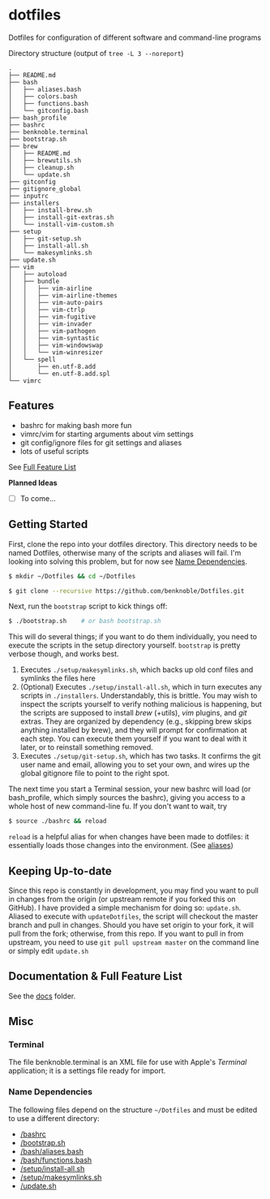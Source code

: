 # dotfiles
Dotfiles for configuration of different software and command-line programs

Directory structure (output of `tree -L 3 --noreport`)
```
.
├── README.md
├── bash
│   ├── aliases.bash
│   ├── colors.bash
│   ├── functions.bash
│   └── gitconfig.bash
├── bash_profile
├── bashrc
├── benknoble.terminal
├── bootstrap.sh
├── brew
│   ├── README.md
│   ├── brewutils.sh
│   ├── cleanup.sh
│   └── update.sh
├── gitconfig
├── gitignore_global
├── inputrc
├── installers
│   ├── install-brew.sh
│   ├── install-git-extras.sh
│   └── install-vim-custom.sh
├── setup
│   ├── git-setup.sh
│   ├── install-all.sh
│   └── makesymlinks.sh
├── update.sh
├── vim
│   ├── autoload
│   ├── bundle
│   │   ├── vim-airline
│   │   ├── vim-airline-themes
│   │   ├── vim-auto-pairs
│   │   ├── vim-ctrlp
│   │   ├── vim-fugitive
│   │   ├── vim-invader
│   │   ├── vim-pathogen
│   │   ├── vim-syntastic
│   │   ├── vim-windowswap
│   │   └── vim-winresizer
│   └── spell
│       ├── en.utf-8.add
│       └── en.utf-8.add.spl
└── vimrc
```

## Features

- bashrc for making bash more fun
- vimrc/vim for starting arguments about vim settings
- git config/ignore files for git settings and aliases
- lots of useful scripts

See [Full Feature List](#documentation--full-feature-list)

**Planned Ideas**

- [ ] To come...


## Getting Started

First, clone the repo into your dotfiles directory. This directory needs to be
named Dotfiles, otherwise many of the scripts and aliases will fail. I'm looking
into solving this problem, but for now see [Name
Dependencies](#name-dependencies).

```bash
$ mkdir ~/Dotfiles && cd ~/Dotfiles

$ git clone --recursive https://github.com/benknoble/Dotfiles.git
```

Next, run the `bootstrap` script to kick things off:

```bash
$ ./bootstrap.sh    # or bash bootstrap.sh
```

This will do several things; if you want to do them individually, you need to
execute the scripts in the setup directory yourself. `bootstrap` is pretty
verbose though, and works best.

1. Executes `./setup/makesymlinks.sh`, which backs up old conf files and symlinks
   the files here
2. (Optional) Executes `./setup/install-all.sh`, which in turn executes any
   scripts in `./installers`. Understandably, this is brittle. You may wish to
   inspect the scripts yourself to verify nothing malicious is happening, but
   the scripts are supposed to install *brew* (+utils), *vim* plugins, and *git*
   extras. They are organized by dependency (e.g., skipping brew skips anything
   installed by brew), and they will prompt for confirmation at each step. You
   can execute them yourself if you want to deal with it later, or to reinstall
   something removed.
3. Executes `./setup/git-setup.sh`, which has two tasks. It confirms the git
   user name and email, allowing you to set your own, and wires up the global
   gitignore file to point to the right spot.

The next time you start a Terminal session, your new bashrc will load (or
bash_profile, which simply sources the bashrc), giving you access to a whole
host of new command-line fu. If you don't want to wait, try

```bash
$ source ./bashrc && reload
```

`reload` is a helpful alias for when changes have been made to dotfiles: it
essentially loads those changes into the environment. (See
[aliases](/docs/aliases.md))

## Keeping Up-to-date

Since this repo is constantly in development, you may find you want to pull in
changes from the origin (or upstream remote if you forked this on GitHub). I
have provided a simple mechanism for doing so: `update.sh`. Aliased to execute
with `updateDotfiles`, the script will checkout the master branch and pull in
changes. Should you have set origin to your fork, it will pull from the fork;
otherwise, from this repo. If you want to pull in from upstream, you need to use
`git pull upstream master` on the command line or simply edit `update.sh`

## Documentation & Full Feature List

See the [docs](/docs) folder.

## Misc

### Terminal

The file benknoble.terminal is an XML file for use with Apple's *Terminal*
application; it is a settings file ready for import.

### Name Dependencies

The following files depend on the structure `~/Dotfiles` and must be edited to
use a different directory:

- [/bashrc](/bashrc)
- [/bootstrap.sh](/bootstrap.sh)
- [/bash/aliases.bash](/bash/aliases.bash)
- [/bash/functions.bash](/bash/functions.bash)
- [/setup/install-all.sh](/setup/install-all.sh)
- [/setup/makesymlinks.sh](/setup/makesymlinks.sh)
- [/update.sh](/update.sh)

